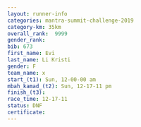 ```yaml
---
layout: runner-info 
categories: mantra-summit-challenge-2019 
category-km: 35km 
overall_rank:  9999
gender_rank: 
bib: 673
first_name: Evi
last_name: Li Kristi
gender: F
team_name: x
start_(t1): Sun, 12-00-00 am
mbah_kamad_(t2): Sun, 12-17-11 pm
finish_(t3): 
race_time: 12-17-11
status: DNF
certificate: 
---
```

